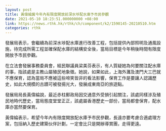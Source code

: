 ```yaml
---
layout: post
title: 黃偉綸冀今年內有限度開放前深水埗配水庫予市民參觀
date: 2021-05-10 18:23:51.000000000 +08:00
link: https://news.rthk.hk/rthk/ch/component/k2/1590145-20210510.htm
categories: rthk
---
```


發展局表示，會繼續為前深水埗配水庫進行改善工程，包括提供內部照明及通風設施，待完成所需工程並確保配水庫的結構安全後，當局目標是今年稍後時間有限度開放予市民參觀。

在立法會發展事務委員會，經民聯議員梁美芬表示，有人質疑她為何要關注配水庫的事，指該處是主教山屬殖民地象徵。她說，如果如此，上海外灘及澳門大三巴就不應保育，認為當局不應被這些啼笑皆非的看法影響，保育工作是要讓人認識歷史，如此大規模的古蹟可被發揚光大，發展成東南亞的旅遊點。

發展局局長黃偉綸說，最近赤柱郵政局因交通意外受損引起關注，該處同樣涉及殖民地時代歷史，當局態度堂堂正正，該處屬香港歷史一部份，當局都會保育，配水庫亦當然要保育。

黃偉綸表示，希望今年內有限度開放配水庫予市民參觀，長遠亦要考慮合適處理方案，包括納入歷史建築伙伴計劃，一定會比只是開辦導賞團，走得更遠。
